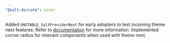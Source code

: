 ```yaml
---
"@salt-ds/core": minor
---
```


Added `UNSTABLE_SaltProviderNext` for early adopters to test incoming theme next features. Refer to [documentation](https://storybook.saltdesignsystem.com/?path=/docs/experimental-theme-next--docs) for more information.
Implemented corner radius for relevant components when used with theme next.
